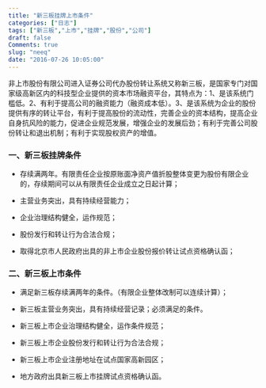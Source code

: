 ```yaml
---
title: "新三板挂牌上市条件"
categories: ["日志"]
tags: ["新三板","上市","挂牌","股份","公司"]
draft: false
Comments: true
slug: "neeq"
date: "2016-07-26 10:05:00"
---
```


  非上市股份有限公司进入证券公司代办股份转让系统又称新三板，是国家专门对国家级高新区内的科技型企业提供的资本市场融资平台，其特点为：1、是该系统门槛低。2、有利于提高公司的融资能力（融资成本低）。3、是该系统为企业的股份提供有序的转让平台，有利于提高股份的流动性，完善企业的资本结构，提高企业自身抗风险的能力，促进企业规范发展，增强企业的发展后劲；有利于完善公司股份转让和退出机制；有利于实现股权资产的增值。

### 一、新三板挂牌条件

 - 存续满两年。有限责任企业按原账面净资产值折股整体变更为股份有限企业的，存续期间可以从有限责任企业成立之日起计算；

 - 主营业务突出，具有持续经营能力；

 - 企业治理结构健全，运作规范；

 - 股份发行和转让行为合法合规；

 - 取得北京市人民政府出具的非上市企业股份报价转让试点资格确认函；

### 二、新三板上市条件

 - 满足新三板存续满两年的条件。（有限企业整体改制可以连续计算）；
   
 - 新三板主营业务突出，具有持续经营记录；必须满足的条件。
   
 - 新三板上市企业治理结构健全，运作条件规范；
   
 - 新三板上市企业股份发行和转让行为合法合规；
   
 - 新三板上市企业注册地址在试点国家高新园区；
   
 - 地方政府出具新三板上市挂牌试点资格确认函。

